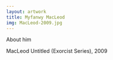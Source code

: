 ```yaml
---
layout: artwork
title: Myfanwy MacLeod
img: MacLeod-2009.jpg
---
```


About him

MacLeod
Untitled (Exorcist Series), 2009

